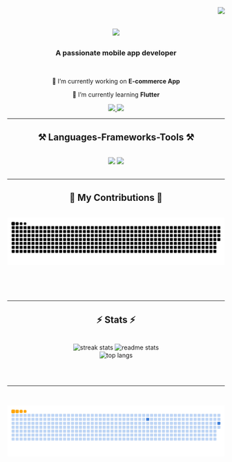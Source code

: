 <img align="right" src="https://visitor-badge.laobi.icu/badge?page_id=selenwritescode.selenwritescode" />

<h1 align="center">
    <img src="https://readme-typing-svg.herokuapp.com/?font=Righteous&size=35&center=true&vCenter=true&width=500&height=70&duration=4000&lines=Hi+There!+👋;+I'm+Selen+Gafur!;" />
</h1>

<h3 align="center">A passionate mobile app developer</h3>

<br/>

<div align="center">
 
 🔭 I’m currently working on **E-commerce App**
 
 🌱 I’m currently learning **Flutter**

 </div>
 
<div align="center"> 
  <a href="mailto:selengafur@gmail.com">
    <img src="https://img.shields.io/badge/Gmail-333333?style=for-the-badge&logo=gmail&logoColor=red" />
  </a>
  <a href="https://www.linkedin.com/in/selen-gafur-09678a1b7/" target="_blank">
    <img src="https://img.shields.io/badge/LinkedIn-0077B5?style=for-the-badge&logo=linkedin&logoColor=white" target="_blank" />
  </a>
</div>

 <hr/>
 
<h2 align="center">⚒️ Languages-Frameworks-Tools ⚒️</h2>
<br/>
<div align="center">
    <img src="https://skillicons.dev/icons?i=dart,python,vscode,github" />
    <img src="https://skillicons.dev/icons?i=javascript,kotlin,firebase,c,mysql" /><br>
</div>

<br/>
<hr/>

<div align="center">
  <h2>🐍 My Contributions 🐍</h2>
  <br>
  <img alt="snake eating my contributions" src="https://raw.githubusercontent.com/selenwritescode/selenwritescode/output/github-contribution-grid-snake.svg" />
  
  <br/><br/><br/>
</div>

<hr/>

<h2 align="center">⚡ Stats ⚡</h2>
<br>
<div align=center>
  <img width=390 src="https://github-readme-streak-stats-selenwritescode.vercel.app/?user=selenwritescode&count_private=true&theme=react&border_radius=10" alt="streak stats"/>
  <img width=390 src="https://github-readme-stats-selenwritescode.vercel.app/api?username=selenwritescode&count_private=true&show_icons=true&theme=react&rank_icon=github&border_radius=10" alt="readme stats" />
  <br/>
  <img width=325 align="center" src="https://github-readme-stats-selenwritescode.vercel.app/api/top-langs/?username=selenwritescode&hide=HTML&langs_count=8&layout=compact&theme=react&border_radius=10&size_weight=0.5&count_weight=0.5&exclude_repo=github-readme-stats" alt="top langs" />
</div>

<br/><br/>

<hr/>

<br/>

![snake gif](https://github.com/selenwritescode/selenwritescode/blob/output/github-contribution-grid-snake.gif)
